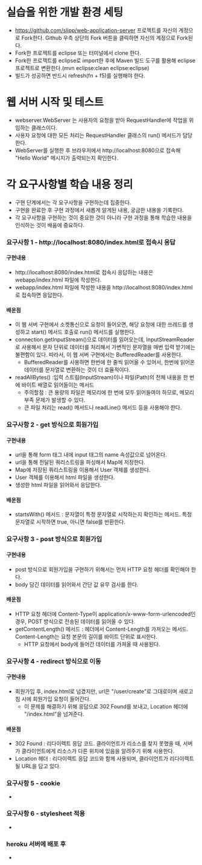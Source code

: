 # 실습을 위한 개발 환경 세팅
* https://github.com/slipp/web-application-server 프로젝트를 자신의 계정으로 Fork한다. Github 우측 상단의 Fork 버튼을 클릭하면 자신의 계정으로 Fork된다.
* Fork한 프로젝트를 eclipse 또는 터미널에서 clone 한다.
* Fork한 프로젝트를 eclipse로 import한 후에 Maven 빌드 도구를 활용해 eclipse 프로젝트로 변환한다.(mvn eclipse:clean eclipse:eclipse)
* 빌드가 성공하면 반드시 refresh(fn + f5)를 실행해야 한다.

# 웹 서버 시작 및 테스트
* webserver.WebServer 는 사용자의 요청을 받아 RequestHandler에 작업을 위임하는 클래스이다.
* 사용자 요청에 대한 모든 처리는 RequestHandler 클래스의 run() 메서드가 담당한다.
* WebServer를 실행한 후 브라우저에서 http://localhost:8080으로 접속해 "Hello World" 메시지가 출력되는지 확인한다.

# 각 요구사항별 학습 내용 정리
* 구현 단계에서는 각 요구사항을 구현하는데 집중한다. 
* 구현을 완료한 후 구현 과정에서 새롭게 알게된 내용, 궁금한 내용을 기록한다.
* 각 요구사항을 구현하는 것이 중요한 것이 아니라 구현 과정을 통해 학습한 내용을 인식하는 것이 배움에 중요하다. 

### 요구사항 1 - http://localhost:8080/index.html로 접속시 응답

#### 구현내용
* http://localhost:8080/index.html로 접속시 응답하는 내용은 webapp/index.html 파일에 작성한다.
* webapp/index.html 파일에 작성한 내용을 http://localhost:8080/index.html로 접속하면 응답한다.

#### 배운점
* 이 웹 서버 구현에서 소켓통신으로 요청이 들어오면, 해당 요청에 대한 쓰레드를 생성하고 start() 메서드 호출로 run() 메서드를 실행한다.
* connection.getInputStream()으로 데이터를 읽어오는데, InputStreamReader로 사용해서 문자 단위로 데이터를 처리해서 가변적인 문자열을 매번 입력 받기에는 불편함이 있다. 따라서, 이 웹 서버 구현에서는 BufferedReader를 사용한다.
    * BufferedReader를 사용하면 한번에 한 줄씩 읽어올 수 있어서, 한번에 읽어온 데이터를 문자열로 변환하는 것이 더 효율적이다.
* readAllBytes() :입력 스트림(InputStream)이나 파일(Path)의 전체 내용을 한 번에 바이트 배열로 읽어들이는 메서드
    * 주의할점 : 큰 용량의 파일은 메모리에 한 번에 모두 읽어들여야 하므로, 메모리 부족 문제가 발생할 수 있다.
    * 큰 파일 처리는 read() 메서드나 readLine() 메서드 등을 사용해야 한다.

### 요구사항 2 - get 방식으로 회원가입

#### 구현내용
* url을 통해 form 태그 내에 input 태그의 name 속성값으로 넘어온다.
* url을 통해 전달된 쿼리스트링을 파싱해서 Map에 저장한다.
* Map에 저장된 쿼리스트링을 이용해서 User 객체를 생성한다.
* User 객체를 이용해서 html 파일을 생성한다.
* 생성한 html 파일을 읽어와서 응답한다.

#### 배운점
* startsWith() 메서드 : 문자열이 특정 문자열로 시작하는지 확인하는 메서드. 특정 문자열로 시작하면 true, 아니면 false를 반환한다.

### 요구사항 3 - post 방식으로 회원가입

#### 구현내용
* post 방식으로 회원가입을 구현하기 위해서는 먼저 HTTP 요청 헤더를 확인해야 한다.
* body 담긴 데이터를 읽어와서 간단 값 유무 검사를 한다.

#### 배운점
* HTTP 요청 헤더에 Content-Type이 application/x-www-form-urlencoded인 경우, POST 방식으로 전송된 데이터를 읽어올 수 있다.
* getContentLength() 메서드 : 헤더에서 Content-Length를 가져오는 메서드. Content-Length는 요청 본문의 길이를 바이트 단위로 표시한다.
    * HTTP 요청에서 body에 들어간 데이터를 가져올 때 사용된다.

### 요구사항 4 - redirect 방식으로 이동

#### 구현내용
* 회원가입 후, index.html로 넘겼지만, url은 "/user/create"로 그대로이며 새로고침 시에 회원가입 요청이 들어간다.
    * 이 문제를 해결하기 위해 응답으로 302 Found를 보내고, Location 헤더에 "/index.html"을 넘겨준다.

#### 배운점
* 302 Found : 리다이렉트 응답 코드. 클라이언트가 리소스를 찾지 못했을 때, 서버가 클라이언트에게 리소스가 다른 위치에 있음을 알려주기 위해 사용한다.
* Location 헤더 : 리다이렉트 응답 코드와 함께 사용되며, 클라이언트가 리다이렉트 될 URL을 담고 있다.

### 요구사항 5 - cookie
* 

### 요구사항 6 - stylesheet 적용
* 

### heroku 서버에 배포 후
* 